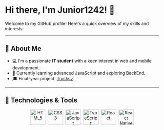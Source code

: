 # Hi there, I'm Junior1242! 👋

Welcome to my GitHub profile! Here's a quick overview of my skills and interests:

---
## 🌟 About Me

- 💻 I'm a passionate **IT student** with a keen interest in web and mobile development.
- 🌱 Currently learning advanced JavaScript and exploring BackEnd.
- 🎓 Final-year project: [Trucksy](#)

---
## 🔧 Technologies & Tools


<p align="center">
  <img src="https://cdn.jsdelivr.net/gh/devicons/devicon/icons/html5/html5-original.svg" title="HTML5" alt="HTML5" width="50" height="50"/>&nbsp;
  <img src="https://cdn.jsdelivr.net/gh/devicons/devicon/icons/css3/css3-original.svg" title="CSS3" alt="CSS3" width="50" height="50"/>&nbsp;
  <img src="https://cdn.jsdelivr.net/gh/devicons/devicon/icons/javascript/javascript-original.svg" title="JavaScript" alt="JavaScript" width="50" height="50"/>&nbsp;
  <img src="https://cdn.jsdelivr.net/gh/devicons/devicon/icons/typescript/typescript-original.svg" title="TypeScript" alt="TypeScript" width="50" height="50"/>&nbsp;
  <img src="https://cdn.jsdelivr.net/gh/devicons/devicon/icons/react/react-original.svg" title="React" alt="React" width="50" height="50"/>&nbsp;
  <img src="https://cdn.jsdelivr.net/gh/devicons/devicon/icons/react/react-original-wordmark.svg" title="React Native" alt="React Native" width="50" height="50"/>
</p>
